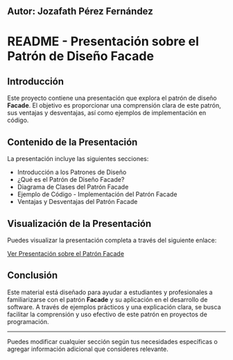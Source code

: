 Autor: Jozafath Pérez Fernández
---

# README - Presentación sobre el Patrón de Diseño Facade

## Introducción
Este proyecto contiene una presentación que explora el patrón de diseño **Facade**. El objetivo es proporcionar una comprensión clara de este patrón, sus ventajas y desventajas, así como ejemplos de implementación en código. 

## Contenido de la Presentación
La presentación incluye las siguientes secciones:
- Introducción a los Patrones de Diseño
- ¿Qué es el Patrón de Diseño Facade?
- Diagrama de Clases del Patrón Facade
- Ejemplo de Código - Implementación del Patrón Facade
- Ventajas y Desventajas del Patrón Facade

## Visualización de la Presentación
Puedes visualizar la presentación completa a través del siguiente enlace:

[Ver Presentación sobre el Patrón Facade](https://www.canva.com/design/DAGVNwpfy2g/ZT6aMFuGofkYisUHqE5odg/edit?utm_content=DAGVNwpfy2g&utm_campaign=designshare&utm_medium=link2&utm_source=sharebutton)

## Conclusión
Este material está diseñado para ayudar a estudiantes y profesionales a familiarizarse con el patrón **Facade** y su aplicación en el desarrollo de software. A través de ejemplos prácticos y una explicación clara, se busca facilitar la comprensión y uso efectivo de este patrón en proyectos de programación.

---

Puedes modificar cualquier sección según tus necesidades específicas o agregar información adicional que consideres relevante.